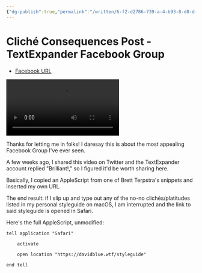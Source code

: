 ```yaml
---
{"dg-publish":true,"permalink":"/written/6-f2-d2786-739-a-4-b93-8-d8-d-c83-b6-f9-be-7-e4/","dgHomeLink":true,"dgPassFrontmatter":false}
---
```


# Cliché Consequences Post - TextExpander Facebook Group

- [Facebook URL](https://www.facebook.com/1175641035/videos/477596977215964/)

<video controls>
  <source src="https://user-images.githubusercontent.com/43663476/149619687-2b2e805e-2208-4e77-bf0a-e4a1bef083e8.mov">
</video>

Thanks for letting me in folks! I daresay this is about the most appealing Facebook Group I've ever seen.

A few weeks ago, I shared this video on Twitter and the TextExpander account replied "Brilliant!," so I figured it'd be worth sharing here.

Basically, I copied an AppleScript from one of Brett Terpstra's snippets and inserted my own URL. 

The end result: if I slip up and type out any of the no-no clichés/platitudes listed in my personal styleguide on macOS, I am interrupted and the link to said styleguide is opened in Safari.

Here's the full AppleScript, unmodified:

```
tell application "Safari"
	
	activate
	
	open location "https://davidblue.wtf/styleguide"
	
end tell
```